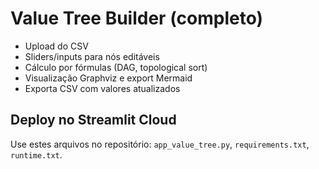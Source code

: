 # Value Tree Builder (completo)
- Upload do CSV
- Sliders/inputs para nós editáveis
- Cálculo por fórmulas (DAG, topological sort)
- Visualização Graphviz e export Mermaid
- Exporta CSV com valores atualizados

## Deploy no Streamlit Cloud
Use estes arquivos no repositório: `app_value_tree.py`, `requirements.txt`, `runtime.txt`.
